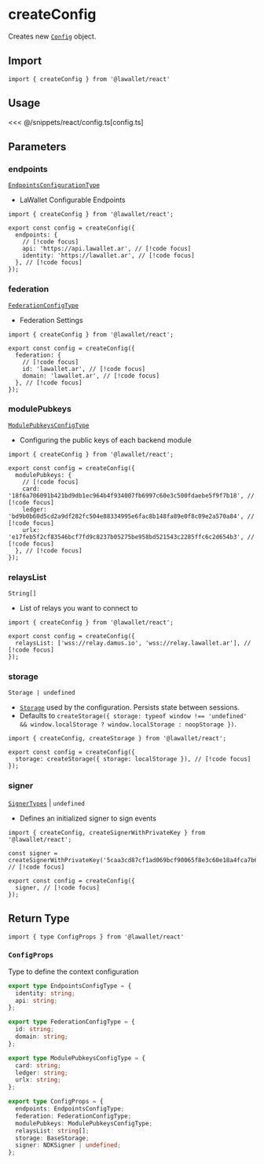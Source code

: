 # createConfig

Creates new [`Config`](/react/api/createConfig#config) object.

## Import

```ts-vue
import { createConfig } from '@lawallet/react'
```

## Usage

<<< @/snippets/react/config.ts[config.ts]

## Parameters

### endpoints

[`EndpointsConfigurationType`](/react/api/createConfig#configprops)

- LaWallet Configurable Endpoints

```tsx [index.tsx]
import { createConfig } from '@lawallet/react';

export const config = createConfig({
  endpoints: {
    // [!code focus]
    api: 'https://api.lawallet.ar', // [!code focus]
    identity: 'https://lawallet.ar', // [!code focus]
  }, // [!code focus]
});
```

### federation

[`FederationConfigType`](/react/api/createConfig#configprops)

- Federation Settings

```tsx [index.tsx]
import { createConfig } from '@lawallet/react';

export const config = createConfig({
  federation: {
    // [!code focus]
    id: 'lawallet.ar', // [!code focus]
    domain: 'lawallet.ar', // [!code focus]
  }, // [!code focus]
});
```

### modulePubkeys

[`ModulePubkeysConfigType`](/react/api/createConfig#configprops)

- Configuring the public keys of each backend module

```tsx [index.tsx]
import { createConfig } from '@lawallet/react';

export const config = createConfig({
  modulePubkeys: {
    // [!code focus]
    card: '18f6a706091b421bd9db1ec964b4f934007fb6997c60e3c500fdaebe5f9f7b18', // [!code focus]
    ledger: 'bd9b0b60d5cd2a9df282fc504e88334995e6fac8b148fa89e0f8c09e2a570a84', // [!code focus]
    urlx: 'e17feb5f2cf83546bcf7fd9c8237b05275be958bd521543c2285ffc6c2d654b3', // [!code focus]
  }, // [!code focus]
});
```

### relaysList

`String[]`

- List of relays you want to connect to

```tsx [index.tsx]
import { createConfig } from '@lawallet/react';

export const config = createConfig({
  relaysList: ['wss://relay.damus.io', 'wss://relay.lawallet.ar'], // [!code focus]
});
```

### storage

`Storage | undefined`

- [`Storage`](/react/api/createStorage#storage) used by the configuration. Persists state between sessions.
- Defaults to `createStorage({ storage: typeof window !== 'undefined' && window.localStorage ? window.localStorage : noopStorage })`.

```tsx [index.tsx]
import { createConfig, createStorage } from '@lawallet/react';

export const config = createConfig({
  storage: createStorage({ storage: localStorage }), // [!code focus]
});
```

### signer

[`SignerTypes`](/react/api/glossary/types#signertypes) | `undefined`

- Defines an initialized signer to sign events

```tsx [index.tsx]
import { createConfig, createSignerWithPrivateKey } from '@lawallet/react';

const signer = createSignerWithPrivateKey('5caa3cd87cf1ad069bcf90065f8e3c60e18a4fca7b6070a44ec7223877504c84'); // [!code focus]

export const config = createConfig({
  signer, // [!code focus]
});
```

## Return Type

```ts-vue
import { type ConfigProps } from '@lawallet/react'
```

### `ConfigProps`

Type to define the context configuration

```ts [ConfigProps]
export type EndpointsConfigType = {
  identity: string;
  api: string;
};

export type FederationConfigType = {
  id: string;
  domain: string;
};

export type ModulePubkeysConfigType = {
  card: string;
  ledger: string;
  urlx: string;
};

export type ConfigProps = {
  endpoints: EndpointsConfigType;
  federation: FederationConfigType;
  modulePubkeys: ModulePubkeysConfigType;
  relaysList: string[];
  storage: BaseStorage;
  signer: NDKSigner | undefined;
};
```
